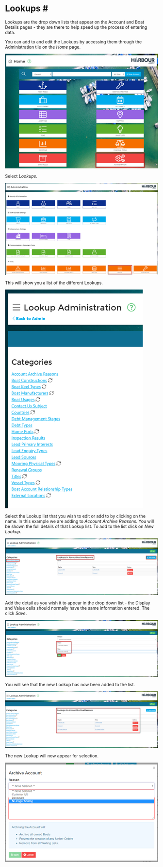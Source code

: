 # Lookups \#

Lookups are the drop down lists that appear on the Account and Boat Details pages - they are there to help speed up the process of entering data.

You can add to and edit the Lookups by accessing them through the Administration tile on the _Home_ page.

![image-20200512154151675](../.gitbook/assets/image-20200512154151675.png)

Select _Lookups_.

![image-20200514144239908](../.gitbook/assets/image-20200514144239908.png)

This will show you a list of the different Lookups.

![image-20200514144417714](../.gitbook/assets/image-20200514144417714.png)

Select the Lookup list that you wish to edit or add to by clicking on the name. In this example we are adding to _Account Archive Reasons_. You will be shown the full details of that Lookup list. To add to the list click on _New Lookup_.

![image-20200514162429564](../.gitbook/assets/image-20200514162429564.png)

Add the detail as you wish it to appear in the drop down list - the Display and Value cells should normally have the same information entered. The click _Save_.

![image-20200514162545856](../.gitbook/assets/image-20200514162545856.png)

You will see that the new Lookup has now been added to the list.

![image-20200514163217106](../.gitbook/assets/image-20200514163217106.png)

The new Lookup will now appear for selection.

![image-20200514163509661](../.gitbook/assets/image-20200514163509661.png)

